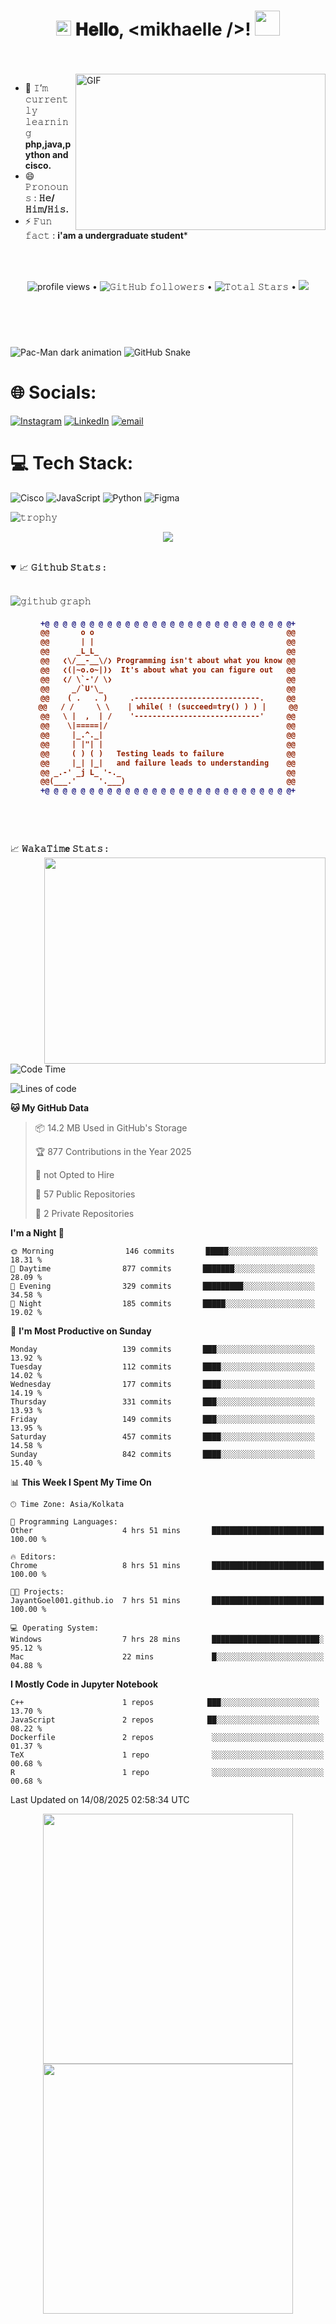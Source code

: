 <h1 align="center">
  <img src="GIF/Earth.gif" width="24px"/>
  𝐇𝐞𝐥𝐥𝐨, &lt;mikhaelle /&gt;!
  <img src="GIF/Hi.gif" width="40px" />
</h1>

<br/>
<br/>

<img align="right" height="250" width="400" alt="GIF" src="https://camo.githubusercontent.com/0499a9d17248b0ef56dae9a63b09b16cc07d7a02f579fdc0a7cb81975dafbebb/68747470733a2f2f6d69726f2e6d656469756d2e636f6d2f6d61782f3638302f302a37513379765349765f7430696f4a2d5a2e676966"/>


- 🌱 𝙸’𝚖 𝚌𝚞𝚛𝚛𝚎𝚗𝚝𝚕𝚢 𝚕𝚎𝚊𝚛𝚗𝚒𝚗𝚐 **php,java,python and cisco.**
- 😄 𝙿𝚛𝚘𝚗𝚘𝚞𝚗𝚜 : **𝙷𝚎/𝙷𝚒𝚖/𝙷𝚒𝚜.**
- ⚡ 𝙵𝚞𝚗 𝚏𝚊𝚌𝚝 : **i'am a undergraduate student***

<br/>
<br/>


<p align="center">
  <img alt = "profile views" src="https://komarev.com/ghpvc/?username=mikhaelle-dev&style=flat&color=blue"/> •   
<!--   <a href="https://user-badge.committers.top/india_private/mikhaelle-dev"><img src="https://user-badge.committers.top/india_private/JayantGoel001.svg"/></a> • -->
  <img alt="𝙶𝚒𝚝𝙷𝚞𝚋 𝚏𝚘𝚕𝚕𝚘𝚠𝚎𝚛𝚜" src="https://img.shields.io/github/followers/mikhaelle-dev?label=Followers&style=social"/> •
  <img src="https://img.shields.io/github/stars/mikhaelle-dev?label=Stars" alt="𝚃𝚘𝚝𝚊𝚕 𝚂𝚝𝚊𝚛𝚜"/> •
  <a href="https://github.com/sponsors/mikhaelle-dev"><img src="https://img.shields.io/static/v1?label=Sponsor&message=%E2%9D%A4&logo=GitHub&color=%23fe8e86"/></a>
</p>
<!-- <p align="center">
  <code>
    <img src="https://img.shields.io/badge/dynamic/json?label=Gitwar%20Profile%20Score&style=for-the-badge&color=ee6f57&logo=github&logoColor=white&query=score&url=http%3A%2F%2Fgitwar-mikhaelle.herokuapp.com%2Fapi%2mikhaelle-dev" alt="𝙶𝚒𝚝𝚑𝚞𝚋 𝙿𝚛𝚘𝚏𝚒𝚕𝚎 𝚂𝚌𝚘𝚛𝚎">
  </code>
</p> -->

<br>
<br>

#

<!-- versi gelap (optional) -->
<img src="https://raw.githubusercontent.com/mikhaelle-dev/mikhaelle-dev/output/pacman-contribution-graph-dark.svg" alt="Pac-Man dark animation" />

<img src="https://raw.githubusercontent.com/mikhaelle-dev/mikhaelle-dev/output/profile-snake-contrib/cgithub-contribution-grid-snake-dark.svg" alt="GitHub Snake" />

# 🌐 Socials:
[![Instagram](https://img.shields.io/badge/Instagram-%23E4405F.svg?logo=Instagram&logoColor=white)](https://instagram.com/mikhaelle._) [![LinkedIn](https://img.shields.io/badge/LinkedIn-%230077B5.svg?logo=linkedin&logoColor=white)](https://id.linkedin.com/in/mikhael-rakarenzo-mahendra-a699632b9) [![email](https://img.shields.io/badge/Email-D14836?logo=gmail&logoColor=white)](mailto:mikhaelrakarenzo@gmail.com) 

# 💻 Tech Stack:
![Cisco](https://img.shields.io/badge/cisco-%23049fd9.svg?style=for-the-badge&logo=cisco&logoColor=black) ![JavaScript](https://img.shields.io/badge/javascript-%23323330.svg?style=for-the-badge&logo=javascript&logoColor=%23F7DF1E) ![Python](https://img.shields.io/badge/python-3670A0?style=for-the-badge&logo=python&logoColor=ffdd54) ![Figma](https://img.shields.io/badge/figma-%23F24E1E.svg?style=for-the-badge&logo=figma&logoColor=white)



![𝚝𝚛𝚘𝚙𝚑𝚢](https://camo.githubusercontent.com/98cd87e841418652a0f55456e80cbb4d11a251792cb4784be899bfcc864073f0/68747470733a2f2f6769746875622d70726f66696c652d74726f7068792d7472696e6962732d70726f6a656374732e76657263656c2e6170702f3f757365726e616d653d7472696e6962267468656d653d6d6174726978266e6f2d62673d74727565266e6f2d6672616d653d7472756526726f773d3126636f6c756d6e3d34267469746c653d5265706f7369746f726965732c4973737565732c4f7267616e697a6174696f6e732c5374617273 )


<p align="center">
  <img align="center" src="https://github-readme-streak-stats.herokuapp.com/?user=mikhaelle-dev&theme=dark&hide_border=true"/>
</p>
<br/>



<details open="">
<summary>
  <g-emoji class="g-emoji" alias="chart_with_upwards_trend" fallback-src="https://github.githubassets.com/images/icons/emoji/unicode/1f4c8.png">📈</g-emoji>
  <strong>𝙶𝚒𝚝𝚑𝚞𝚋 𝚂𝚝𝚊𝚝𝚜 : </strong>
</summary>
<br/>



![𝚐𝚒𝚝𝚑𝚞𝚋 𝚐𝚛𝚊𝚙𝚑](https://github-readme-activity-graph.vercel.app/graph?username=mikhaelle-dev&theme=react-dark&hide_border=true&area=true)


<h4 align="center">
  
```diff
+@ @ @ @ @ @ @ @ @ @ @ @ @ @ @ @ @ @ @ @ @ @ @ @ @ @ @ @+
@@       o o                                           @@
@@       | |                                           @@
@@      _L_L_                                          @@
@@   ❮\/__-__\/❯ Programming isn't about what you know @@
@@   ❮(|~o.o~|)❯  It's about what you can figure out   @@
@@   ❮/ \`-'/ \❯                                       @@
@@     _/`U'\_                                         @@
@@    ( .   . )     .----------------------------.     @@
@@   / /     \ \    | while( ! (succeed=try() ) ) |     @@
@@   \ |  ,  | /    '----------------------------'     @@
@@    \|=====|/                                        @@
@@     |_.^._|                                         @@
@@     | |"| |                                         @@
@@     ( ) ( )   Testing leads to failure              @@
@@     |_| |_|   and failure leads to understanding    @@
@@ _.-' _j L_ '-._                                     @@
@@(___.'     '.___)                                    @@
+@ @ @ @ @ @ @ @ @ @ @ @ @ @ @ @ @ @ @ @ @ @ @ @ @ @ @ @+
```

</h4>  
  

<br/>

#

<summary>
  <g-emoji class="g-emoji" alias="chart_with_upwards_trend" fallback-src="https://github.githubassets.com/images/icons/emoji/unicode/1f4c8.png">📈</g-emoji>
  <strong>𝚆𝚊𝚔𝚊𝚃𝚒𝚖e 𝚂𝚝𝚊𝚝𝚜 : </strong>
</summary>

<img align="right" height="330px" width="450px" src="https://wakatime.com/share/@JayantGoel001/d757c83d-c3a9-424e-86f1-ce88190c9840.svg" />

<br>
<br>

<!--START_SECTION:waka-->
![Code Time](http://img.shields.io/badge/Code%20Time-7%2C317%20hrs%2053%20mins-blue)

![Lines of code](https://img.shields.io/badge/From%20Hello%20World%20I%27ve%20Written-51.4%20million%20lines%20of%20code-blue)

**🐱 My GitHub Data** 

> 📦 14.2 MB Used in GitHub's Storage 
 > 
> 🏆 877 Contributions in the Year 2025
 > 
> 💼 not Opted to Hire
 > 
> 📜 57 Public Repositories 
 > 
> 🔑 2 Private Repositories 
 > 
**I'm a Night 🦉** 

```text
🌞 Morning                146 commits       █████░░░░░░░░░░░░░░░░░░░░   18.31 % 
🌆 Daytime                877 commits       ███████░░░░░░░░░░░░░░░░░░   28.09 % 
🌃 Evening                329 commits       █████████░░░░░░░░░░░░░░░░   34.58 % 
🌙 Night                  185 commits       █████░░░░░░░░░░░░░░░░░░░░   19.02 % 
```
📅 **I'm Most Productive on Sunday** 

```text
Monday                   139 commits       ███░░░░░░░░░░░░░░░░░░░░░░   13.92 % 
Tuesday                  112 commits       ████░░░░░░░░░░░░░░░░░░░░░   14.02 % 
Wednesday                177 commits       ████░░░░░░░░░░░░░░░░░░░░░   14.19 % 
Thursday                 331 commits       ███░░░░░░░░░░░░░░░░░░░░░░   13.93 % 
Friday                   149 commits       ███░░░░░░░░░░░░░░░░░░░░░░   13.95 % 
Saturday                 457 commits       ████░░░░░░░░░░░░░░░░░░░░░   14.58 % 
Sunday                   842 commits       ████░░░░░░░░░░░░░░░░░░░░░   15.40 % 
```


📊 **This Week I Spent My Time On** 

```text
🕑︎ Time Zone: Asia/Kolkata

💬 Programming Languages: 
Other                    4 hrs 51 mins       █████████████████████████   100.00 % 

🔥 Editors: 
Chrome                   8 hrs 51 mins       █████████████████████████   100.00 % 

🐱‍💻 Projects: 
JayantGoel001.github.io  7 hrs 51 mins       █████████████████████████   100.00 % 

💻 Operating System: 
Windows                  7 hrs 28 mins       ████████████████████████░   95.12 % 
Mac                      22 mins             █░░░░░░░░░░░░░░░░░░░░░░░░   04.88 % 
```

**I Mostly Code in Jupyter Notebook** 

```text
C++                      1 repos            ███░░░░░░░░░░░░░░░░░░░░░░   13.70 % 
JavaScript               2 repos            ██░░░░░░░░░░░░░░░░░░░░░░░   08.22 % 
Dockerfile               2 repos             ░░░░░░░░░░░░░░░░░░░░░░░░░   01.37 % 
TeX                      1 repo              ░░░░░░░░░░░░░░░░░░░░░░░░░   00.68 % 
R                        1 repo              ░░░░░░░░░░░░░░░░░░░░░░░░░   00.68 % 
```




 Last Updated on 14/08/2025 02:58:34 UTC
<!--END_SECTION:waka-->

<p align="center">
  <img align="center" width="400px" height="400px" src="https://wakatime.com/share/@JayantGoel001/2be1608b-10ea-42dd-b1f5-80ed001062b1.svg"/>
  <img align="center" height="400px" width="400px" src="https://wakatime.com/share/@JayantGoel001/c7e94976-73a4-4959-a081-4ca2e1126556.svg" />
</p>
<!-- Proudly created with GPRM ( https://gprm.itsvg.in ) -->



###




